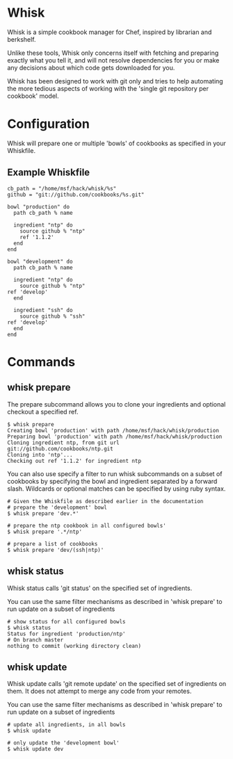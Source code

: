 Whisk
=====

Whisk is a simple cookbook manager for Chef, inspired by librarian and
berkshelf.

Unlike these tools, Whisk only concerns itself with fetching and preparing
exactly what you tell it, and will not resolve dependencies for you or make any
decisions about which code gets downloaded for you.

Whisk has been designed to work with git only and tries to help automating
the more tedious aspects of working with the 'single git repository per
cookbook' model.

# Configuration #

Whisk will prepare one or multiple 'bowls' of cookbooks as specified in your
Whiskfile.

## Example Whiskfile ##

    cb_path = "/home/msf/hack/whisk/%s"
    github = "git://github.com/cookbooks/%s.git"

    bowl "production" do
      path cb_path % name

      ingredient "ntp" do
        source github % "ntp"
        ref '1.1.2'
      end
    end

    bowl "development" do
      path cb_path % name

      ingredient "ntp" do
        source github % "ntp"
	ref 'develop'
      end

      ingredient "ssh" do
        source github % "ssh"
	ref 'develop'
      end
    end

# Commands #

##  whisk prepare ##

The prepare subcommand allows you to clone your ingredients and optional
checkout a specified ref.

    $ whisk prepare
    Creating bowl 'production' with path /home/msf/hack/whisk/production
    Preparing bowl 'production' with path /home/msf/hack/whisk/production
    Cloning ingredient ntp, from git url git://github.com/cookbooks/ntp.git
    Cloning into 'ntp'...
    Checking out ref '1.1.2' for ingredient ntp

You can also use specify a filter to run whisk subcommands on a subset of
cookbooks by specifying the bowl and ingredient separated by a forward slash.
Wildcards or optional matches can be specified by using ruby syntax.

    # Given the Whiskfile as described earlier in the documentation
    # prepare the 'development' bowl
    $ whisk prepare 'dev.*'

    # prepare the ntp cookbook in all configured bowls'
    $ whisk prepare '.*/ntp'

    # prepare a list of cookbooks
    $ whisk prepare 'dev/(ssh|ntp)'

## whisk status ##

Whisk status calls 'git status' on the specified set of ingredients.

You can use the same filter mechanisms as described in 'whisk prepare'
to run update on a subset of ingredients

    # show status for all configured bowls
    $ whisk status
    Status for ingredient 'production/ntp'
    # On branch master
    nothing to commit (working directory clean)

## whisk update ##

Whisk update calls 'git remote update' on the specified set of ingredients
on them. It does not attempt to merge any code from your remotes.

You can use the same filter mechanisms as described in 'whisk prepare'
to run update on a subset of ingredients

    # update all ingredients, in all bowls
    $ whisk update

    # only update the 'development bowl'
    $ whisk update dev
